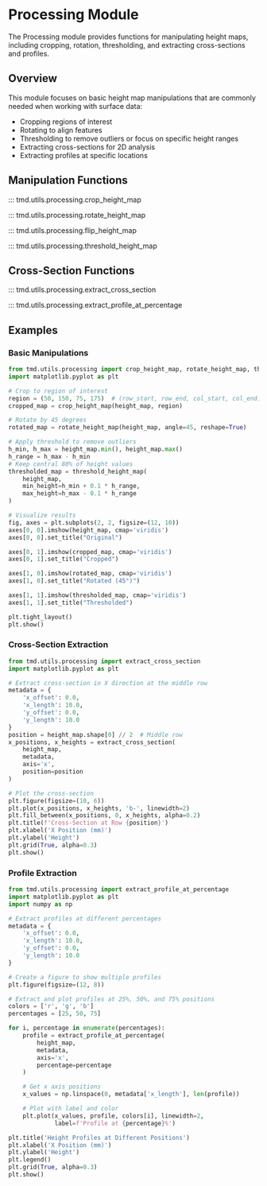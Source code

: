 # Processing Module

The Processing module provides functions for manipulating height maps, including cropping, rotation, thresholding, and extracting cross-sections and profiles.

## Overview

This module focuses on basic height map manipulations that are commonly needed when working with surface data:

- Cropping regions of interest
- Rotating to align features
- Thresholding to remove outliers or focus on specific height ranges
- Extracting cross-sections for 2D analysis
- Extracting profiles at specific locations

## Manipulation Functions

::: tmd.utils.processing.crop_height_map

::: tmd.utils.processing.rotate_height_map

::: tmd.utils.processing.flip_height_map

::: tmd.utils.processing.threshold_height_map

## Cross-Section Functions

::: tmd.utils.processing.extract_cross_section

::: tmd.utils.processing.extract_profile_at_percentage

## Examples

### Basic Manipulations

```python
from tmd.utils.processing import crop_height_map, rotate_height_map, threshold_height_map
import matplotlib.pyplot as plt

# Crop to region of interest
region = (50, 150, 75, 175)  # (row_start, row_end, col_start, col_end)
cropped_map = crop_height_map(height_map, region)

# Rotate by 45 degrees
rotated_map = rotate_height_map(height_map, angle=45, reshape=True)

# Apply threshold to remove outliers
h_min, h_max = height_map.min(), height_map.max()
h_range = h_max - h_min
# Keep central 80% of height values
thresholded_map = threshold_height_map(
    height_map,
    min_height=h_min + 0.1 * h_range,
    max_height=h_max - 0.1 * h_range
)

# Visualize results
fig, axes = plt.subplots(2, 2, figsize=(12, 10))
axes[0, 0].imshow(height_map, cmap='viridis')
axes[0, 0].set_title("Original")

axes[0, 1].imshow(cropped_map, cmap='viridis')
axes[0, 1].set_title("Cropped")

axes[1, 0].imshow(rotated_map, cmap='viridis')
axes[1, 0].set_title("Rotated (45°)")

axes[1, 1].imshow(thresholded_map, cmap='viridis')
axes[1, 1].set_title("Thresholded")

plt.tight_layout()
plt.show()
```

### Cross-Section Extraction

```python
from tmd.utils.processing import extract_cross_section
import matplotlib.pyplot as plt

# Extract cross-section in X direction at the middle row
metadata = {
    'x_offset': 0.0,
    'x_length': 10.0,
    'y_offset': 0.0,
    'y_length': 10.0
}
position = height_map.shape[0] // 2  # Middle row
x_positions, x_heights = extract_cross_section(
    height_map,
    metadata,
    axis='x',
    position=position
)

# Plot the cross-section
plt.figure(figsize=(10, 6))
plt.plot(x_positions, x_heights, 'b-', linewidth=2)
plt.fill_between(x_positions, 0, x_heights, alpha=0.2)
plt.title(f'Cross-Section at Row {position}')
plt.xlabel('X Position (mm)')
plt.ylabel('Height')
plt.grid(True, alpha=0.3)
plt.show()
```

### Profile Extraction

```python
from tmd.utils.processing import extract_profile_at_percentage
import matplotlib.pyplot as plt
import numpy as np

# Extract profiles at different percentages
metadata = {
    'x_offset': 0.0,
    'x_length': 10.0,
    'y_offset': 0.0,
    'y_length': 10.0
}

# Create a figure to show multiple profiles
plt.figure(figsize=(12, 8))

# Extract and plot profiles at 25%, 50%, and 75% positions
colors = ['r', 'g', 'b']
percentages = [25, 50, 75]

for i, percentage in enumerate(percentages):
    profile = extract_profile_at_percentage(
        height_map,
        metadata,
        axis='x',
        percentage=percentage
    )

    # Get x axis positions
    x_values = np.linspace(0, metadata['x_length'], len(profile))

    # Plot with label and color
    plt.plot(x_values, profile, colors[i], linewidth=2,
             label=f'Profile at {percentage}%')

plt.title('Height Profiles at Different Positions')
plt.xlabel('X Position (mm)')
plt.ylabel('Height')
plt.legend()
plt.grid(True, alpha=0.3)
plt.show()
```
